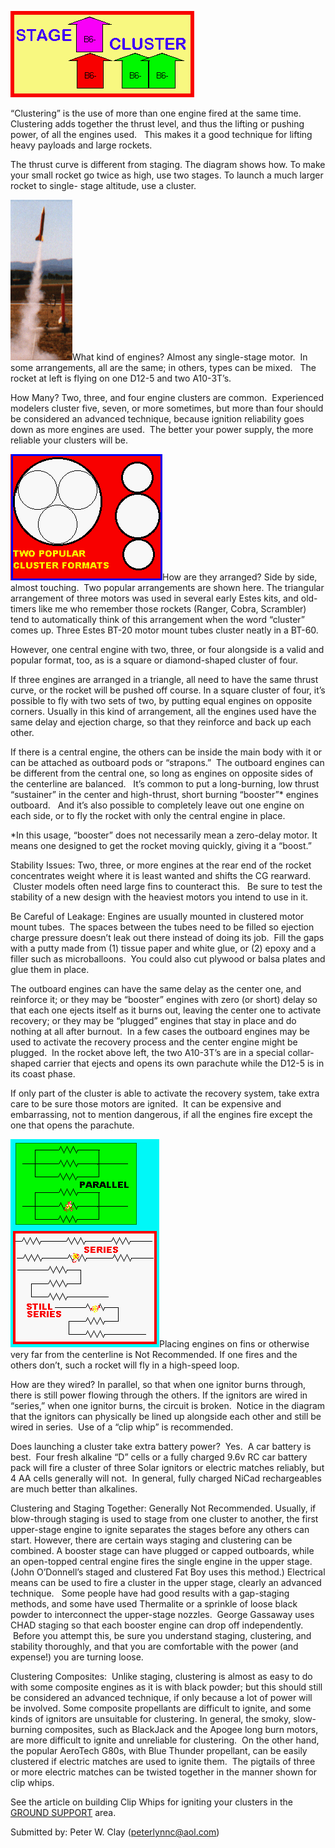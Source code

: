 ![](/images/cluster_st_cl.gif)

“Clustering” is the use of more than one engine fired at the same time. Clustering adds together the thrust level, and thus the lifting or pushing power, of all the engines used. &nbsp; This makes it a good technique for lifting heavy payloads and large rockets.

The thrust curve is different from staging. The diagram shows how. To make your small rocket go twice as high, use two stages. To launch a much larger rocket to single- stage altitude, use a cluster.

![](/images/cluster_bbbvcfly.gif)What kind of engines? Almost any single-stage motor. &nbsp;In some arrangements, all are the same; in others, types can be mixed. &nbsp; The rocket at left is flying on one D12-5 and two A10-3T’s.

How Many? Two, three, and four engine clusters are common. &nbsp;Experienced modelers cluster five, seven, or more sometimes, but more than four should be considered an advanced technique, because ignition reliability goes down as more engines are used. &nbsp;The better your power supply, the more reliable your clusters will be.

![](/images/cluster_clformat.gif)How are they arranged? Side by side, almost touching. &nbsp;Two popular arrangements are shown here. The triangular arrangement of three motors was used in several early Estes kits, and old-timers like me who remember those rockets (Ranger, Cobra, Scrambler) tend to automatically think of this arrangement when the word “cluster” comes up. Three Estes BT-20 motor mount tubes cluster neatly in a BT-60.

However, one central engine with two, three, or four alongside is a valid and popular format, too, as is a square or diamond-shaped cluster of four.

If three engines are arranged in a triangle, all need to have the same thrust curve, or the rocket will be pushed off course. In a square cluster of four, it’s possible to fly with two sets of two, by putting equal engines on opposite corners. Usually in this kind of arrangement, all the engines used have the same delay and ejection charge, so that they reinforce and back up each other.

If there is a central engine, the others can be inside the main body with it or can be attached as outboard pods or “strapons.” &nbsp;The outboard engines can be different from the central one, so long as engines on opposite sides of the centerline are balanced. &nbsp; It’s common to put a long-burning, low thrust “sustainer” in the center and high-thrust, short burning “booster”\* engines outboard. &nbsp;&nbsp;And it’s also possible to completely leave out one engine on each side, or to fly the rocket with only the central engine in place.

\*In this usage, “booster” does not necessarily mean a zero-delay motor. It means one designed to get the rocket moving quickly, giving it a “boost.”

Stability Issues: Two, three, or more engines at the rear end of the rocket concentrates weight where it is least wanted and shifts the CG rearward. &nbsp;Cluster models often need large fins to counteract this. &nbsp; Be sure to test the stability of a new design with the heaviest motors you intend to use in it.

Be Careful of Leakage: Engines are usually mounted in clustered motor mount tubes. &nbsp;The spaces between the tubes need to be filled so ejection charge pressure doesn’t leak out there instead of doing its job. &nbsp;Fill the gaps with a putty made from (1) tissue paper and white glue, or (2) epoxy and a filler such as microballoons. &nbsp;You could also cut plywood or balsa plates and glue them in place.

The outboard engines can have the same delay as the center one, and reinforce it; or they may be “booster” engines with zero (or short) delay so that each one ejects itself as it burns out, leaving the center one to activate recovery; or they may be “plugged” engines that stay in place and do nothing at all after burnout. &nbsp;In a few cases the outboard engines may be used to activate the recovery process and the center engine might be plugged. &nbsp;In the rocket above left, the two A10-3T’s are in a special collar-shaped carrier that ejects and opens its own parachute while the D12-5 is in its coast phase.

If only part of the cluster is able to activate the recovery system, take extra care to be sure those motors are ignited. &nbsp;It can be expensive and embarrassing, not to mention dangerous, if all the engines fire except the one that opens the parachute. &nbsp;

![](/images/cluster_clwiring.gif)Placing engines on fins or otherwise very far from the centerline is Not Recommended. If one fires and the others don’t, such a rocket will fly in a high-speed loop.

How are they wired? In parallel, so that when one ignitor burns through, there is still power flowing through the others. If the ignitors are wired in “series,” when one ignitor burns, the circuit is broken. &nbsp;Notice in the diagram that the ignitors can physically be lined up alongside each other and still be wired in series. &nbsp;Use of a “clip whip” is recommended.

Does launching a cluster take extra&nbsp;battery power? &nbsp;Yes. &nbsp;A car battery is best. &nbsp;Four fresh alkaline “D” cells or a fully charged 9.6v RC car battery pack will fire a cluster of three Solar ignitors or electric matches reliably, but 4 AA cells generally will not. &nbsp;In general, fully charged NiCad rechargeables are much better than alkalines.

Clustering and Staging Together: Generally Not Recommended. Usually, if blow-through staging is used to stage from one cluster to another, the first upper-stage engine to ignite separates the stages before any others can start. However, there are certain ways staging and clustering can be combined. A booster stage can have plugged or capped outboards, while an open-topped central engine fires the single engine in the upper stage. (John O’Donnell’s staged and clustered Fat Boy uses this method.)&nbsp;Electrical means can be used to fire a cluster in the upper stage, clearly an advanced technique. &nbsp;&nbsp;Some people have had good results with a gap-staging methods, and some have used Thermalite or a sprinkle of loose black powder to interconnect the upper-stage nozzles. &nbsp;George Gassaway uses CHAD staging so that each booster engine can drop off independently. &nbsp;Before you attempt this, be sure you understand staging, clustering, and stability thoroughly, and that you are comfortable with the power (and expense!) you are turning loose.

Clustering Composites: &nbsp;Unlike staging, clustering is almost as easy to do with some composite engines as it is with black powder; but this should still be considered an advanced technique, if only because a lot of power will be&nbsp;involved. Some composite propellants are difficult to ignite, and some kinds of ignitors are unsuitable for clustering. In general, the smoky, slow-burning composites, such as BlackJack and the Apogee long burn motors, are more difficult to ignite and unreliable for clustering. &nbsp;On the other hand, the popular AeroTech G80s, with&nbsp;Blue Thunder propellant, can be easily clustered if electric matches are used to ignite them. &nbsp;The pigtails of three or more electric matches can be twisted together in the manner shown for clip whips.

See the article on building Clip Whips for igniting your clusters in the [GROUND SUPPORT](index_support.html) area.

Submitted by: Peter W. Clay (peterlynnc@aol.com)

